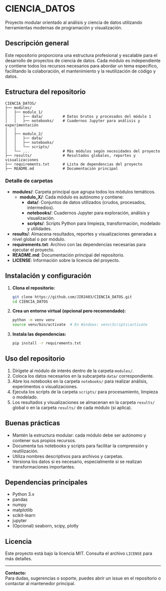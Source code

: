 # CIENCIA_DATOS

Proyecto modular orientado al análisis y ciencia de datos utilizando herramientas modernas de programación y visualización.

## Descripción general

Este repositorio proporciona una estructura profesional y escalable para el desarrollo de proyectos de ciencia de datos. Cada módulo es independiente y contiene todos los recursos necesarios para abordar un tema específico, facilitando la colaboración, el mantenimiento y la reutilización de código y datos.

## Estructura del repositorio

```
CIENCIA_DATOS/
├── modules/
│   ├── modulo_1/
│   │   ├── data/         # Datos brutos y procesados del módulo 1
│   │   ├── notebooks/    # Cuadernos Jupyter para análisis y experimentación
│   │   
│   ├── modulo_2/
│   │   ├── data/
│   │   ├── notebooks/
│   │   └── scripts/
│   └── ...               # Más módulos según necesidades del proyecto
├── results/              # Resultados globales, reportes y visualizaciones
├── requirements.txt      # Lista de dependencias del proyecto
├── README.md             # Documentación principal
```

### Detalle de carpetas

- **modules/**: Carpeta principal que agrupa todos los módulos temáticos.
    - **modulo_X/**: Cada módulo es autónomo y contiene:
        - **data/**: Conjuntos de datos utilizados (crudos, procesados, intermedios).
        - **notebooks/**: Cuadernos Jupyter para exploración, análisis y visualización.
        - **scripts/**: Scripts Python para limpieza, transformación, modelado y utilidades.
- **results/**: Almacena resultados, reportes y visualizaciones generadas a nivel global o por módulo.
- **requirements.txt**: Archivo con las dependencias necesarias para ejecutar el proyecto.
- **README.md**: Documentación principal del repositorio.
- **LICENSE**: Información sobre la licencia del proyecto.

## Instalación y configuración

1. **Clona el repositorio:**
     ```bash
     git clone https://github.com/JIR2403/CIENCIA_DATOS.git
     cd CIENCIA_DATOS
     ```

2. **Crea un entorno virtual (opcional pero recomendado):**
     ```bash
     python -m venv venv
     source venv/bin/activate  # En Windows: venv\Scripts\activate
     ```

3. **Instala las dependencias:**
     ```bash
     pip install -r requirements.txt
     ```

## Uso del repositorio

1. Dirígete al módulo de interés dentro de la carpeta `modules/`.
2. Coloca los datos necesarios en la subcarpeta `data/` correspondiente.
3. Abre los notebooks en la carpeta `notebooks/` para realizar análisis, experimentos o visualizaciones.
4. Ejecuta los scripts de la carpeta `scripts/` para procesamiento, limpieza o modelado.
5. Los resultados y visualizaciones se almacenan en la carpeta `results/` global o en la carpeta `results/` de cada módulo (si aplica).

## Buenas prácticas

- Mantén la estructura modular: cada módulo debe ser autónomo y contener sus propios recursos.
- Documenta tus notebooks y scripts para facilitar la comprensión y reutilización.
- Utiliza nombres descriptivos para archivos y carpetas.
- Versiona los datos si es necesario, especialmente si se realizan transformaciones importantes.

## Dependencias principales

- Python 3.x
- pandas
- numpy
- matplotlib
- scikit-learn
- jupyter
- (Opcional) seaborn, scipy, plotly


## Licencia

Este proyecto está bajo la licencia MIT. Consulta el archivo `LICENSE` para más detalles.

---

**Contacto:**  
Para dudas, sugerencias o soporte, puedes abrir un issue en el repositorio o contactar al mantenedor principal.
